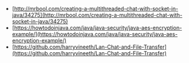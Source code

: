- [http://mrbool.com/creating-a-multithreaded-chat-with-socket-in-java/34275](http://mrbool.com/creating-a-multithreaded-chat-with-socket-in-java/34275)
- [https://howtodoinjava.com/java/java-security/java-aes-encryption-example/](https://howtodoinjava.com/java/java-security/java-aes-encryption-example/)
- [https://github.com/harryvineeth/Lan-Chat-and-File-Transfer](https://github.com/harryvineeth/Lan-Chat-and-File-Transfer)

